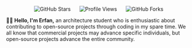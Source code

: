 <p align="center">
    <img src="https://img.shields.io/badge/dynamic/json?logo=github&label=GitHub%20Stars&style=for-the-badge&query=%24.stars&url=https://api.github-star-counter.workers.dev/user/erfjab" alt="GitHub Stars" style="margin: 0 10px;">
    <img src="https://komarev.com/ghpvc/?username=erfjab&style=for-the-badge" alt="Profile Views" style="margin: 0 10px;">
    <img src="https://img.shields.io/badge/dynamic/json?logo=github&label=GitHub%20Forks&style=for-the-badge&query=%24.forks&url=https://api.github-star-counter.workers.dev/user/erfjab" alt="GitHub Forks" style="margin: 0 10px;">
</p>


👋🏻 <b>Hello, I'm Erfan,</b> an architecture student who is enthusiastic about contributing to open-source projects through coding in my spare time. We all know that commercial projects may advance specific individuals, but open-source projects advance the entire community.
